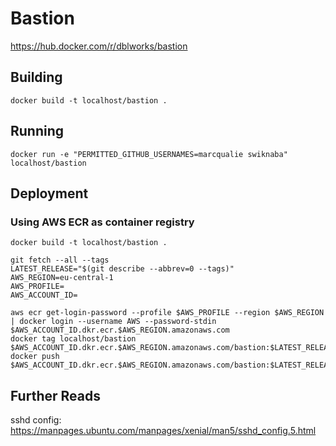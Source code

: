# Bastion

https://hub.docker.com/r/dblworks/bastion


## Building

```shell
docker build -t localhost/bastion .
```



## Running

```shell
docker run -e "PERMITTED_GITHUB_USERNAMES=marcqualie swiknaba" localhost/bastion
```



## Deployment

### Using AWS ECR as container registry
```shell
docker build -t localhost/bastion .

git fetch --all --tags
LATEST_RELEASE="$(git describe --abbrev=0 --tags)"
AWS_REGION=eu-central-1
AWS_PROFILE=
AWS_ACCOUNT_ID=

aws ecr get-login-password --profile $AWS_PROFILE --region $AWS_REGION | docker login --username AWS --password-stdin $AWS_ACCOUNT_ID.dkr.ecr.$AWS_REGION.amazonaws.com
docker tag localhost/bastion $AWS_ACCOUNT_ID.dkr.ecr.$AWS_REGION.amazonaws.com/bastion:$LATEST_RELEASE
docker push $AWS_ACCOUNT_ID.dkr.ecr.$AWS_REGION.amazonaws.com/bastion:$LATEST_RELEASE
```


## Further Reads

sshd config: https://manpages.ubuntu.com/manpages/xenial/man5/sshd_config.5.html

